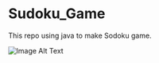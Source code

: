 # Sudoku_Game
This repo using java to make Sodoku game. 

![Image Alt Text](https://media.canva.com/1/image-resize/1/200_162_100_PNG_F/czM6Ly9tZWRpYS1wcml2YXRlLmNhbnZhLmNvbS9ybThWcy9NQUZlWFpybThWcy8xL3AucG5n?osig=AAAAAAAAAAAAAAAAAAAAAHF35pY3a8MkCOJp6B_Yt7TkwsDnmQ6NE7LU32zn15cL&exp=1696540812&x-canva-quality=thumbnail&csig=AAAAAAAAAAAAAAAAAAAAAOYJ3UnwIRHd1Sb1gBBRVwk87QCeZEmwjxio79YglXZI)

